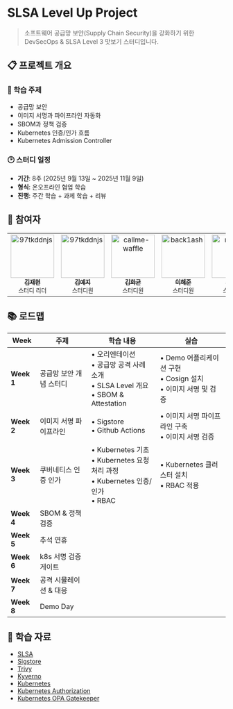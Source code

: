 # SLSA Level Up Project

> 소프트웨어 공급망 보안(Supply Chain Security)을 강화하기 위한 DevSecOps & SLSA Level 3 맛보기 스터디입니다.

## 📋 프로젝트 개요

### 🎯 학습 주제
- 공급망 보안
- 이미지 서명과 파이프라인 자동화
- SBOM과 정책 검증
- Kubernetes 인증/인가 흐름
- Kubernetes Admission Controller

### 🕑 스터디 일정
- **기간**: 8주 (2025년 9월 13일 ~ 2025년 11월 9일)
- **형식**: 온오프라인 협업 학습
- **진행**: 주간 학습 + 과제 학습 + 리뷰

## 👥 참여자

<table>
  <tr>
    <td align="center">
      <a href="https://github.com/kiku99">
        <img src="https://avatars.githubusercontent.com/u/46413809?v=4" width="100px;" alt="97tkddnjs"/>
        <br />
        <sub><b>김재현</b></sub>
      </a>
      <br />
      <sub>스터디 리더</sub>
    </td>
    <td align="center">
      <a href="https://github.com/KimYe-Ji">
        <img src="https://avatars.githubusercontent.com/u/58850411?v=4" width="100px;" alt="97tkddnjs"/>
        <br />
        <sub><b>김예지</b></sub>
      </a>
      <br />
      <sub>스터디원</sub>
    </td>
    <td align="center">
      <a href="https://github.com/callme-waffle">
        <img src="https://avatars.githubusercontent.com/u/58645920?v=4" width="100px;" alt="callme-waffle"/>
        <br />
        <sub><b>김화균</b></sub>
      </a>
      <br />
      <sub>스터디원</sub>
    </td>
    <td align="center">
      <a href="https://github.com/back1ash">
        <img src="https://avatars.githubusercontent.com/u/53644611?v=4" width="100px;" alt="back1ash"/>
        <br />
        <sub><b>이해준</b></sub>
      </a>
      <br />
      <sub>스터디원</sub>
    </td>
    </td>
    <td align="center">
      <a href="https://github.com/mjttong">
        <img src="https://avatars.githubusercontent.com/u/145860909?v=4" width="100px;" alt="mjttong"/>
        <br />
        <sub><b>권민정</b></sub>
      </a>
      <br />
      <sub>스터디원</sub>
    </td>
      <td align="center">
      <a href="https://github.com/ssoxong">
        <img src="https://avatars.githubusercontent.com/u/112956015?v=4" width="100px;" alt="ssoxong"/>
        <br />
        <sub><b>이소현</b></sub>
      </a>
      <br />
      <sub>스터디원</sub>
    </td>
  </tr>
</table>

## 📚 로드맵

| Week | 주제 | 학습 내용 | 실습 |
|------|------|-----------|------|
| **Week 1** | 공급망 보안 개념 스터디 | • 오리엔테이션<br>• 공급망 공격 사례 소개<br>• SLSA Level 개요<br>• SBOM & Attestation | • Demo 어플리케이션 구현<br>• Cosign 설치<br>• 이미지 서명 및 검증 |
| **Week 2** | 이미지 서명 파이프라인 | • Sigstore<br>• Github Actions | • 이미지 서명 파이프라인 구축<br>• 이미지 서명 검증 |
| **Week 3** | 쿠버네티스 인증 인가 | • Kubernetes 기초<br>• Kubernetes 요청 처리 과정<br>• Kubernetes 인증/인가<br>• RBAC | • Kubernetes 클러스터 설치<br>• RBAC 적용 |
| **Week 4** | SBOM & 정책 검증 |  | |
| **Week 5** | 추석 연휴 |  | |
| **Week 6** | k8s 서명 검증 게이트 |  | |
| **Week 7** | 공격 시뮬레이션 & 대응 |  | |
| **Week 8** | Demo Day |  | |


## 📖 학습 자료

- [SLSA](https://slsa.dev/)
- [Sigstore](https://www.sigstore.dev/)
- [Trivy](https://trivy.dev/latest/)
- [Kyverno](https://kyverno.io/)
- [Kubernetes](https://kubernetes.io/docs/)
- [Kubernetes Authorization](https://kubernetes.io/docs/reference/access-authn-authz/authorization/)
- [Kubernetes OPA Gatekeeper](https://kubernetes.io/blog/2019/08/06/opa-gatekeeper-policy-and-governance-for-kubernetes/)
